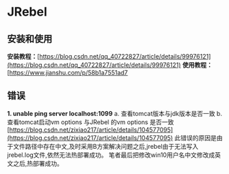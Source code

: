 # JRebel
## 安装和使用

**安装教程：**[https://blog.csdn.net/qq_40722827/article/details/99976121](https://blog.csdn.net/qq_40722827/article/details/99976121)
**使用教程：**[https://www.jianshu.com/p/58b1a7551ad7

## 错误
**1. unable ping server localhost:1099**
a. 查看tomcat版本与jdk版本是否一致
b. 查看tomcat启动vm options 与JRebel 的vm options 是否一致[https://blog.csdn.net/zixiao217/article/details/104577095](https://blog.csdn.net/zixiao217/article/details/104577095)
此错误的原因是由于文件路径中存在中文,及时采用B方案解决问题之后,jrebel由于无法写入jrebel.log文件,依然无法热部署成功。
笔者最后把修改win10用户名中文修改成英文之后,热部署成功。